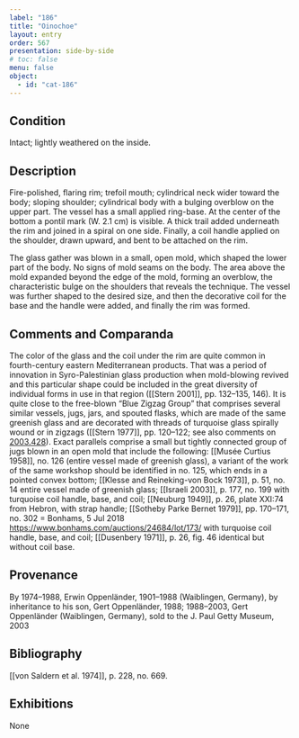 ```yaml
---
label: "186"
title: "Oinochoe"
layout: entry
order: 567
presentation: side-by-side
# toc: false
menu: false
object:
  - id: "cat-186"
---
```


## Condition

Intact; lightly weathered on the inside.

## Description

Fire-polished, flaring rim; trefoil mouth; cylindrical neck wider toward the body; sloping shoulder; cylindrical body with a bulging overblow on the upper part. The vessel has a small applied ring-base. At the center of the bottom a pontil mark (W. 2.1 cm) is visible. A thick trail added underneath the rim and joined in a spiral on one side. Finally, a coil handle applied on the shoulder, drawn upward, and bent to be attached on the rim.

The glass gather was blown in a small, open mold, which shaped the lower part of the body. No signs of mold seams on the body. The area above the mold expanded beyond the edge of the mold, forming an overblow, the characteristic bulge on the shoulders that reveals the technique. The vessel was further shaped to the desired size, and then the decorative coil for the base and the handle were added, and finally the rim was formed.

## Comments and Comparanda

The color of the glass and the coil under the rim are quite common in fourth-century eastern Mediterranean products. That was a period of innovation in Syro-Palestinian glass production when mold-blowing revived and this particular shape could be included in the great diversity of individual forms in use in that region ([[Stern 2001]], pp. 132–135, 146). It is quite close to the free-blown “Blue Zigzag Group” that comprises several similar vessels, jugs, jars, and spouted flasks, which are made of the same greenish glass and are decorated with threads of turquoise glass spirally wound or in zigzags ([[Stern 1977]], pp. 120–122; see also comments on [2003.428](#num)). Exact parallels comprise a small but tightly connected group of jugs blown in an open mold that include the following: [[Musée Curtius 1958]], no. 126 (entire vessel made of greenish glass), a variant of the work of the same workshop should be identified in no. 125, which ends in a pointed convex bottom; [[Klesse and Reineking-von Bock 1973]], p. 51, no. 14 entire vessel made of greenish glass; [[Israeli 2003]], p. 177, no. 199 with turquoise coil handle, base, and coil; [[Neuburg 1949]], p. 26, plate XXI:74 from Hebron, with strap handle; [[Sotheby Parke Bernet 1979]], pp. 170–171, no. 302 = Bonhams, 5 Jul 2018 <https://www.bonhams.com/auctions/24684/lot/173/> with turquoise coil handle, base, and coil; [[Dusenbery 1971]], p. 26, fig. 46 identical but without coil base.

## Provenance

By 1974–1988, Erwin Oppenländer, 1901–1988 (Waiblingen, Germany), by inheritance to his son, Gert Oppenländer, 1988; 1988–2003, Gert Oppenländer (Waiblingen, Germany), sold to the J. Paul Getty Museum, 2003

## Bibliography

[[von Saldern et al. 1974]], p. 228, no. 669.

## Exhibitions

None